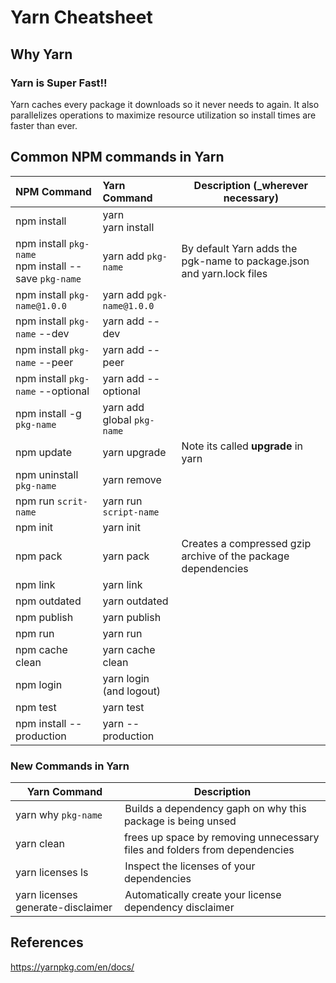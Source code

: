 # Yarn Cheatsheet


## Why Yarn
### Yarn is Super Fast!!
Yarn caches every package it downloads so it never needs to again. It also parallelizes operations to maximize resource utilization so install times are faster than ever.


## Common NPM commands in Yarn

|NPM Command | Yarn Command| Description (_wherever necessary)|
|:---|:---|---|
|npm install|yarn  <br/> yarn install|
| npm install `pkg-name` <br/> npm install --save `pkg-name`| yarn add `pkg-name`|By default Yarn  adds the pgk-name to package.json and yarn.lock files|
|npm install  `pkg-name@1.0.0` | yarn add `pgk-name@1.0.0`|
|npm  install `pkg-name` --dev| yarn add --dev|  
|npm  install `pkg-name` --peer| yarn add --peer|  
|npm  install `pkg-name` --optional| yarn add --optional|  
|npm install -g `pkg-name`|yarn add global `pkg-name`|
|npm update | yarn upgrade|Note its called **upgrade** in yarn
|npm uninstall `pkg-name`| yarn remove|
|npm run `scrit-name`| yarn run `script-name`|
|npm init | yarn init|
|npm pack | yarn pack| Creates a compressed gzip archive of the package dependencies|
|npm link | yarn link|
|npm outdated | yarn outdated|
|npm publish | yarn publish|
|npm run | yarn run|
|npm cache clean | yarn cache clean|
|npm login | yarn login (and logout)|
|npm test | yarn test|
|npm install --production | yarn --production|



### New Commands in Yarn
|Yarn Command | Description|
|---|---|
|yarn why `pkg-name` | Builds a dependency gaph on why this package is being unsed|
|yarn clean | frees up space by removing unnecessary files and folders from dependencies|
|yarn licenses ls | Inspect the licenses of your dependencies |
yarn licenses generate-disclaimer | Automatically create your license dependency disclaimer|




## References
https://yarnpkg.com/en/docs/
